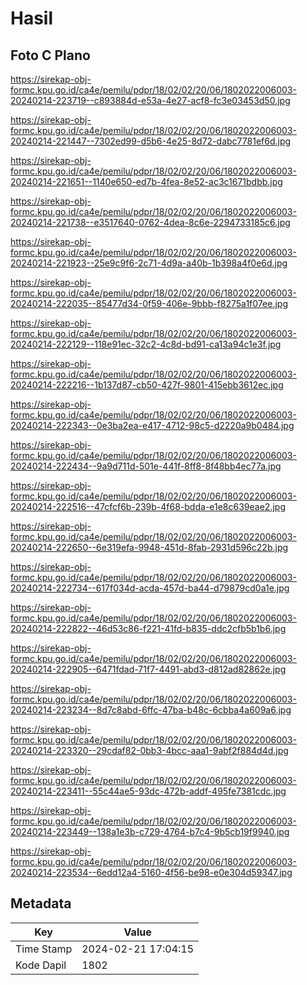 # Hasil

## Foto C Plano

https://sirekap-obj-formc.kpu.go.id/ca4e/pemilu/pdpr/18/02/02/20/06/1802022006003-20240214-223719--c893884d-e53a-4e27-acf8-fc3e03453d50.jpg

https://sirekap-obj-formc.kpu.go.id/ca4e/pemilu/pdpr/18/02/02/20/06/1802022006003-20240214-221447--7302ed99-d5b6-4e25-8d72-dabc7781ef6d.jpg

https://sirekap-obj-formc.kpu.go.id/ca4e/pemilu/pdpr/18/02/02/20/06/1802022006003-20240214-221651--1140e650-ed7b-4fea-8e52-ac3c1671bdbb.jpg

https://sirekap-obj-formc.kpu.go.id/ca4e/pemilu/pdpr/18/02/02/20/06/1802022006003-20240214-221738--e3517640-0762-4dea-8c6e-2294733185c6.jpg

https://sirekap-obj-formc.kpu.go.id/ca4e/pemilu/pdpr/18/02/02/20/06/1802022006003-20240214-221923--25e9c9f6-2c71-4d9a-a40b-1b398a4f0e6d.jpg

https://sirekap-obj-formc.kpu.go.id/ca4e/pemilu/pdpr/18/02/02/20/06/1802022006003-20240214-222035--85477d34-0f59-406e-9bbb-f8275a1f07ee.jpg

https://sirekap-obj-formc.kpu.go.id/ca4e/pemilu/pdpr/18/02/02/20/06/1802022006003-20240214-222129--118e91ec-32c2-4c8d-bd91-ca13a94c1e3f.jpg

https://sirekap-obj-formc.kpu.go.id/ca4e/pemilu/pdpr/18/02/02/20/06/1802022006003-20240214-222216--1b137d87-cb50-427f-9801-415ebb3612ec.jpg

https://sirekap-obj-formc.kpu.go.id/ca4e/pemilu/pdpr/18/02/02/20/06/1802022006003-20240214-222343--0e3ba2ea-e417-4712-98c5-d2220a9b0484.jpg

https://sirekap-obj-formc.kpu.go.id/ca4e/pemilu/pdpr/18/02/02/20/06/1802022006003-20240214-222434--9a9d711d-501e-441f-8ff8-8f48bb4ec77a.jpg

https://sirekap-obj-formc.kpu.go.id/ca4e/pemilu/pdpr/18/02/02/20/06/1802022006003-20240214-222516--47cfcf6b-239b-4f68-bdda-e1e8c639eae2.jpg

https://sirekap-obj-formc.kpu.go.id/ca4e/pemilu/pdpr/18/02/02/20/06/1802022006003-20240214-222650--6e319efa-9948-451d-8fab-2931d596c22b.jpg

https://sirekap-obj-formc.kpu.go.id/ca4e/pemilu/pdpr/18/02/02/20/06/1802022006003-20240214-222734--617f034d-acda-457d-ba44-d79879cd0a1e.jpg

https://sirekap-obj-formc.kpu.go.id/ca4e/pemilu/pdpr/18/02/02/20/06/1802022006003-20240214-222822--46d53c86-f221-41fd-b835-ddc2cfb5b1b6.jpg

https://sirekap-obj-formc.kpu.go.id/ca4e/pemilu/pdpr/18/02/02/20/06/1802022006003-20240214-222905--6471fdad-71f7-4491-abd3-d812ad82862e.jpg

https://sirekap-obj-formc.kpu.go.id/ca4e/pemilu/pdpr/18/02/02/20/06/1802022006003-20240214-223234--8d7c8abd-6ffc-47ba-b48c-6cbba4a609a6.jpg

https://sirekap-obj-formc.kpu.go.id/ca4e/pemilu/pdpr/18/02/02/20/06/1802022006003-20240214-223320--29cdaf82-0bb3-4bcc-aaa1-9abf2f884d4d.jpg

https://sirekap-obj-formc.kpu.go.id/ca4e/pemilu/pdpr/18/02/02/20/06/1802022006003-20240214-223411--55c44ae5-93dc-472b-addf-495fe7381cdc.jpg

https://sirekap-obj-formc.kpu.go.id/ca4e/pemilu/pdpr/18/02/02/20/06/1802022006003-20240214-223449--138a1e3b-c729-4764-b7c4-9b5cb19f9940.jpg

https://sirekap-obj-formc.kpu.go.id/ca4e/pemilu/pdpr/18/02/02/20/06/1802022006003-20240214-223534--6edd12a4-5160-4f56-be98-e0e304d59347.jpg


## Metadata

| Key        | Value               |
| ---------- | ------------------- |
| Time Stamp | 2024-02-21 17:04:15 |
| Kode Dapil | 1802                |



